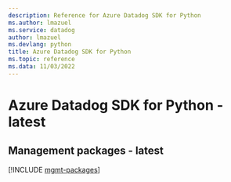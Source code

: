 ```yaml
---
description: Reference for Azure Datadog SDK for Python
ms.author: lmazuel
ms.service: datadog
author: lmazuel
ms.devlang: python
title: Azure Datadog SDK for Python
ms.topic: reference
ms.data: 11/03/2022
---
```

# Azure Datadog SDK for Python - latest

## Management packages - latest
[!INCLUDE [mgmt-packages](datadog-mgmt-index.md)]